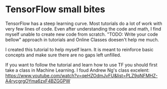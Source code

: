 # TensorFlow small bites

TensorFlow has a steep learning curve. Most tutorials do a lot of work with very few lines of code. Even after understanding the code and math, I find myself unable to create new code from scratch. "TODO: Write your code bellow" approach in tutorials and Online Classes doesen't help me much.

I created this tutorial to help myself learn. It is meant to reinforce basic concepts and make sure there are no gaps left unfilled.

If you want to follow the tutorial and learn how to use TF you should first take a class in Machine Learning. I foud Andrew Ng's class excelent: https://www.youtube.com/watch?v=qeHZOdmJvFU&list=PLZ9qNFMHZ-A4rycgrgOYma6zxF4BZGGPW
